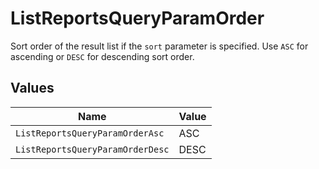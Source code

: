 # ListReportsQueryParamOrder

Sort order of the result list if the `sort` parameter is specified. Use `ASC` for ascending or `DESC` for descending sort order.


## Values

| Name                             | Value                            |
| -------------------------------- | -------------------------------- |
| `ListReportsQueryParamOrderAsc`  | ASC                              |
| `ListReportsQueryParamOrderDesc` | DESC                             |